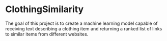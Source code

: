 # ClothingSimilarity
The goal of this project is to create a machine learning model capable of receiving text describing a clothing item and returning a ranked list of links to similar items from different websites.
